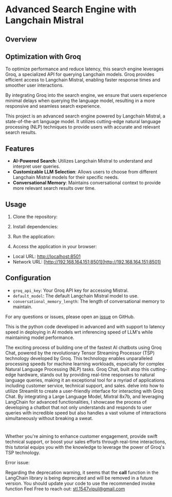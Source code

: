 # Advanced Search Engine with Langchain Mistral

## Overview
## Optimization with Groq

To optimize performance and reduce latency, this search engine leverages Groq, a specialized API for querying Langchain models. Groq provides efficient access to Langchain Mistral, enabling faster response times and smoother user interactions.

By integrating Groq into the search engine, we ensure that users experience minimal delays when querying the language model, resulting in a more responsive and seamless search experience.



This project is an advanced search engine powered by Langchain Mistral, a state-of-the-art language model. It utilizes cutting-edge natural language processing (NLP) techniques to provide users with accurate and relevant search results.

## Features

- **AI-Powered Search**: Utilizes Langchain Mistral to understand and interpret user queries.
- **Customizable LLM Selection**: Allows users to choose from different Langchain Mistral models for their specific needs.
- **Conversational Memory**: Maintains conversational context to provide more relevant search results over time.

## Usage

1. Clone the repository:



2. Install dependencies:


3. Run the application:

4. Access the application in your browser:

- Local URL: [http://localhost:8501](http://localhost:8501)
- Network URL: [http://192.168.164.151:8501](http://192.168.164.151:8501)

## Configuration



- `groq_api_key`: Your Groq API key for accessing Mistral.
- `default_model`: The default Langchain Mistral model to use.
- `conversational_memory_length`: The length of conversational memory to maintain.

For any questions or issues, please open an [issue](https://github.com/your_username/your_repo/issues) on GitHub.




This is the python code developed in advanced and with support to latency speed in deploying in AI models wrt inferencing speed of LLM's while maintaining model performance.

 The exciting process of building one of the fastest AI chatbots using Groq Chat, powered by the revolutionary Tensor Streaming Processor (TSP) technology developed by Groq. This technology enables unparalleled processing speeds for machine learning workloads, especially for complex Natural Language Processing (NLP) tasks. Groq Chat, built atop this cutting-edge hardware, stands out by providing real-time responses to natural language queries, making it an exceptional tool for a myriad of applications including customer service, technical support, and sales.
 delve into how to utilize Streamlit to create a user-friendly interface for interacting with Groq Chat. By integrating a Large Language Model, Mixtral 8x7b, and leveraging LangChain for advanced functionalities, I showcase the process of developing a chatbot that not only understands and responds to user queries with incredible speed but also handles a vast volume of interactions simultaneously without breaking a sweat.
 #

Whether you're aiming to enhance customer engagement, provide swift technical support, or boost your sales efforts through real-time interactions, this tutorial equips you with the knowledge to leverage the power of Groq's TSP technology. 


Error issue:

Regarding the deprecation warning, it seems that the __call__ function in the LangChain library is being deprecated and will be removed in a future version. You should update your code to use the recommended invoke function 
Feel Free to reach out: stl.1547vipul@gmail.com
